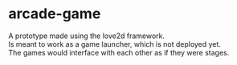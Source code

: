 # arcade-game

A prototype made using the love2d framework.\
Is meant to work as a game launcher, which is not deployed yet.\
The games would interface with each other as if they were stages.
